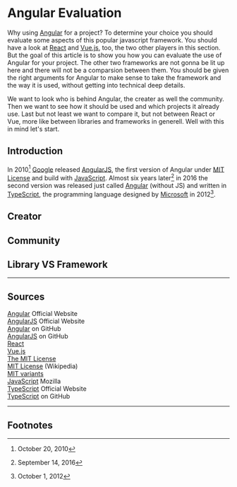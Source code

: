 # Angular Evaluation

Why using [Angular][1] for a project? To determine your choice you should evaluate some aspects of this popular javascript framework. You should have a look at [React][5] and [Vue.js][6], too, the two other players in this section. But the goal of this article is to show you how you can evaluate the use of Angular for your project. The other two frameworks are not gonna be lit up here and there will not be a comparsion between them. You should be given the right arguments for Angular to make sense to take the framework and the way it is used, without getting into technical deep details.

We want to look who is behind Angular, the creater as well the community. Then we want to see how it should be used and which projects it already use. Last but not least we want to compare it, but not between React or Vue, more like between libraries and frameworks in generell. Well with this in mind let's start.

## Introduction

In 2010[^1] [Google][0] released [AngularJS][2], the first version of Angular under [MIT License][7] and build with [JavaScript][10]. Almost six years later[^2] in 2016 the second version was released just called [Angular][1] (without JS) and written in [TypeScript][11], the programming language designed by [Microsoft][13] in 2012[^3].



## Creator
## Community
## Library VS Framework

---

## Sources

[Angular][1] Official Website  
[AngularJS][2] Official Website  
[Angular][3] on GitHub  
[AngularJS][4] on GitHub  
[React][5]  
[Vue.js][6]  
[The MIT License][7]  
[MIT License][8] (Wikipedia)  
[MIT variants][9]  
[JavaScript][10] Mozilla  
[TypeScript][11] Official Website  
[TypeScript][12] on GitHub  

[0]: https://www.google.com "Google, Official Website"  
[1]: https://angular.io "Angular, Official Website"  
[2]: https://angularjs.org "AngularJS, Official Website"  
[3]: https://github.com/angular/angular "Angular on GitHub"  
[4]: https://github.com/angular/angular.js "AngularJS on GitHub"  
[5]: https://reactjs.org "React"  
[6]: https://vuejs.org "Vue.js"  
[7]: https://opensource.org/licenses/MIT "The MIT License"  
[8]: https://en.wikipedia.org/wiki/MIT_License "MIT License (Wikipedia)"  
[9]: https://fedoraproject.org/wiki/Licensing:MIT?rd=Licensing/MIT "MIT variants"  
[10]: https://developer.mozilla.org/en-US/docs/Web/JavaScript "JavaScript, Mozilla"  
[11]: https://www.typescriptlang.org "TypeScript, Official Website"  
[12]: https://github.com/Microsoft/TypeScript "TypeScript on GitHub"
[13]: https://www.microsoft.com "Microsoft, Official Website"

---

## Footnotes

[^1]: October 20, 2010  
[^2]: September 14, 2016  
[^3]: October 1, 2012  
  